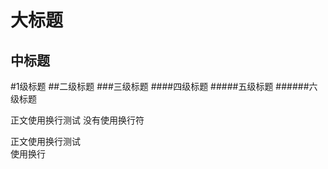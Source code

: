 大标题
======
中标题
-----
#1级标题
##二级标题
###三级标题
####四级标题
#####五级标题
######六级标题

正文使用换行测试
没有使用换行符

正文使用换行测试<br>
使用换行